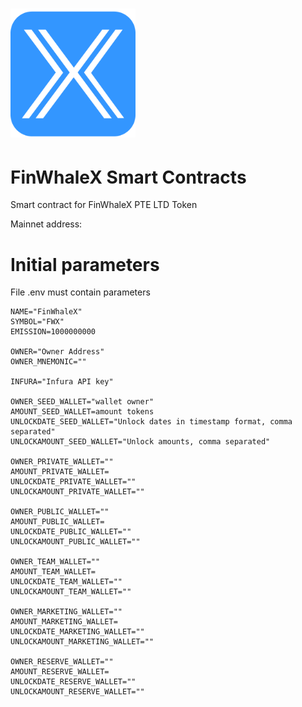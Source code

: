 # <img src="logo.png" alt="FinWhaleX PTE LTD" width="200px">

# FinWhaleX Smart Contracts
Smart contract for FinWhaleX PTE LTD Token

Mainnet address: 

# Initial parameters
File .env must contain parameters
 
 ```
NAME="FinWhaleX"
SYMBOL="FWX"
EMISSION=1000000000

OWNER="Owner Address"
OWNER_MNEMONIC=""

INFURA="Infura API key"

OWNER_SEED_WALLET="wallet owner"
AMOUNT_SEED_WALLET=amount tokens
UNLOCKDATE_SEED_WALLET="Unlock dates in timestamp format, comma separated"
UNLOCKAMOUNT_SEED_WALLET="Unlock amounts, comma separated"

OWNER_PRIVATE_WALLET=""
AMOUNT_PRIVATE_WALLET=
UNLOCKDATE_PRIVATE_WALLET=""
UNLOCKAMOUNT_PRIVATE_WALLET=""

OWNER_PUBLIC_WALLET=""
AMOUNT_PUBLIC_WALLET=
UNLOCKDATE_PUBLIC_WALLET=""
UNLOCKAMOUNT_PUBLIC_WALLET=""

OWNER_TEAM_WALLET=""
AMOUNT_TEAM_WALLET=
UNLOCKDATE_TEAM_WALLET=""
UNLOCKAMOUNT_TEAM_WALLET=""

OWNER_MARKETING_WALLET=""
AMOUNT_MARKETING_WALLET=
UNLOCKDATE_MARKETING_WALLET=""
UNLOCKAMOUNT_MARKETING_WALLET=""

OWNER_RESERVE_WALLET=""
AMOUNT_RESERVE_WALLET=
UNLOCKDATE_RESERVE_WALLET=""
UNLOCKAMOUNT_RESERVE_WALLET=""
```